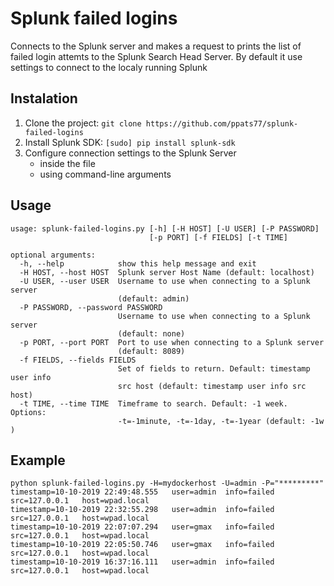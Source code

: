 # Splunk failed logins
Connects to the Splunk server and makes a request to prints the list of failed login attemts to the Splunk Search Head Server.
By default it use settings to connect to the localy running Splunk

## Instalation
1. Clone the project: ```git clone https://github.com/ppats77/splunk-failed-logins``` 
2. Install Splunk SDK: ```[sudo] pip install splunk-sdk```
3. Configure connection settings to the Splunk Server
   - inside the file
   - using command-line arguments
   
## Usage
```
usage: splunk-failed-logins.py [-h] [-H HOST] [-U USER] [-P PASSWORD]
                               [-p PORT] [-f FIELDS] [-t TIME]

optional arguments:
  -h, --help            show this help message and exit
  -H HOST, --host HOST  Splunk server Host Name (default: localhost)
  -U USER, --user USER  Username to use when connecting to a Splunk server
                        (default: admin)
  -P PASSWORD, --password PASSWORD
                        Username to use when connecting to a Splunk server
                        (default: none)
  -p PORT, --port PORT  Port to use when connecting to a Splunk server
                        (default: 8089)
  -f FIELDS, --fields FIELDS
                        Set of fields to return. Default: timestamp user info
                        src host (default: timestamp user info src host)
  -t TIME, --time TIME  Timeframe to search. Default: -1 week. Options:
                        -t=-1minute, -t=-1day, -t=-1year (default: -1w )
```

## Example 
```
python splunk-failed-logins.py -H=mydockerhost -U=admin -P="*********"
timestamp=10-10-2019 22:49:48.555	user=admin	info=failed	src=127.0.0.1	host=wpad.local
timestamp=10-10-2019 22:32:55.298	user=admin	info=failed	src=127.0.0.1	host=wpad.local
timestamp=10-10-2019 22:07:07.294	user=gmax	info=failed	src=127.0.0.1	host=wpad.local
timestamp=10-10-2019 22:05:50.746	user=gmax	info=failed	src=127.0.0.1	host=wpad.local
timestamp=10-10-2019 16:37:16.111	user=admin	info=failed	src=127.0.0.1	host=wpad.local
```
